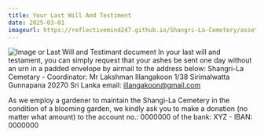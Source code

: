 ```yaml
---
title: Your Last Will And Testiment
date: 2025-03-01
imageurl: https://reflectivemind247.github.io/Shangri-La-Cemetery/assets/lastwill.png
---
```

![Image or Last Will and Testimant document](page.imageurl)
In your last will and testament, you can simply request that your ashes be sent one day without an urn in a padded envelope by airmail to the address below:
Shangri-La Cemetary - Coordinator: Mr Lakshman Illangakoon
1/38 Sirimalwatta
Gunnapana 20270
Sri Lanka 
email: illangakoon@gmail.com

As we employ a gardener to maintain the Shangi-La Cemetery in the condition of a blooming garden, we kindly ask you to make a donation (no matter what amount) to the account no.: 0000000 of the bank: XYZ - IBAN: 0000000
